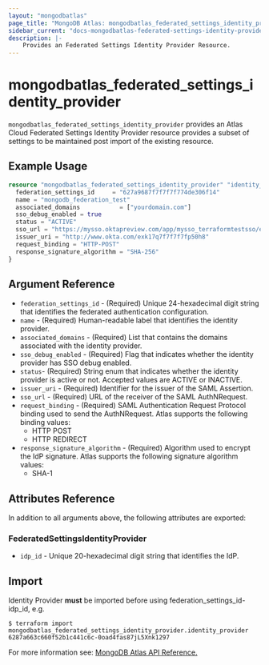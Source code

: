```yaml
---
layout: "mongodbatlas"
page_title: "MongoDB Atlas: mongodbatlas_federated_settings_identity_provider"
sidebar_current: "docs-mongodbatlas-federated-settings-identity-provider"
description: |-
    Provides an Federated Settings Identity Provider Resource.
---
```


# mongodbatlas_federated_settings_identity_provider

`mongodbatlas_federated_settings_identity_provider` provides an Atlas Cloud Federated Settings Identity Provider resource provides a subset of settings to be maintained post import of the existing resource.
## Example Usage

```terraform
resource "mongodbatlas_federated_settings_identity_provider" "identity_provider" {
  federation_settings_id     = "627a9687f7f7f7f774de306f14"
  name = "mongodb_federation_test"
  associated_domains           = ["yourdomain.com"]
  sso_debug_enabled = true
  status = "ACTIVE"
  sso_url = "https://mysso.oktapreview.com/app/mysso_terraformtestsso/exk17q7f7f7f7f50h8/sso/saml"
  issuer_uri = "http://www.okta.com/exk17q7f7f7f7fp50h8"
  request_binding = "HTTP-POST"
  response_signature_algorithm = "SHA-256"
}
```

## Argument Reference

* `federation_settings_id` - (Required) Unique 24-hexadecimal digit string that identifies the federated authentication configuration.
* `name` - (Required) Human-readable label that identifies the identity provider.
* `associated_domains` - (Required) List that contains the domains associated with the identity provider.
* `sso_debug_enabled` - (Required) Flag that indicates whether the identity provider has SSO debug enabled.
* `status`- (Required) String enum that indicates whether the identity provider is active or not. Accepted values are ACTIVE or INACTIVE.
* `issuer_uri` - (Required) Identifier for the issuer of the SAML Assertion.
* `sso_url` - (Required) URL of the receiver of the SAML AuthNRequest.
* `request_binding` - (Required) SAML Authentication Request Protocol binding used to send the AuthNRequest. Atlas supports the following binding values:
    - HTTP POST
    - HTTP REDIRECT
* `response_signature_algorithm` - (Required) Algorithm used to encrypt the IdP signature. Atlas supports the following signature algorithm values:
    - SHA-1


## Attributes Reference

In addition to all arguments above, the following attributes are exported:


### FederatedSettingsIdentityProvider

* `idp_id` - Unique 20-hexadecimal digit string that identifies the IdP.

## Import

Identity Provider **must** be imported before using federation_settings_id-idp_id, e.g.

```
$ terraform import mongodbatlas_federated_settings_identity_provider.identity_provider 6287a663c660f52b1c441c6c-0oad4fas87jL5Xnk1297
```

For more information see: [MongoDB Atlas API Reference.](https://www.mongodb.com/docs/atlas/reference/api/federation-configuration/)